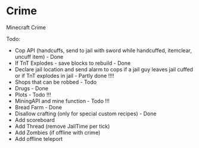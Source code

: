 # Crime
Minecraft Crime

Todo:
- Cop API (handcuffs, send to jail with sword while handcuffed, itemclear, uncuff item) - Done
- If TnT Explodes - save blocks to rebuild - Done
- Declare jail location and send alarm to cops if a jail guy leaves jail cuffed or if TnT explodes in jail - Partly done !!!!
- Shops that can be robbed - Todo
- Drugs - Done
- Plots - Todo !!!
- MiningAPI and mine function - Todo !!!
- Bread Farm - Done
- Disallow crafting (only for special custom recipes) - Done
- Add scoreboard
- Add Thread (remove JailTime per tick)
- Add Zombies (if offline with crime)
- Add offline teleport